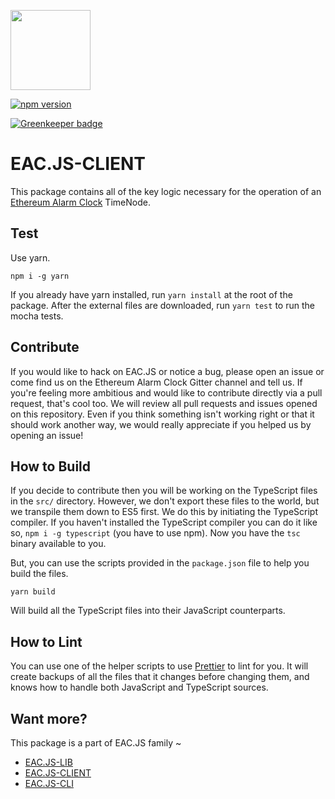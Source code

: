 [<img src="https://s3.amazonaws.com/chronologic.network/ChronoLogic_logo.svg" width="128px">](https://github.com/chronologic)

[![npm version](https://badge.fury.io/js/eac.js-client.svg)](https://badge.fury.io/js/eac.js-client)

[![Greenkeeper badge](https://badges.greenkeeper.io/ethereum-alarm-clock/eac.js-client.svg)](https://greenkeeper.io/)

# EAC.JS-CLIENT

This package contains all of the key logic necessary for the operation of an [Ethereum Alarm Clock](https://github.com/ethereum-alarm-clock/ethereum-alarm-clock) TimeNode. 

## Test

Use yarn. 

```
npm i -g yarn
```

If you already have yarn installed, run `yarn install` at the root of the package. After the external files are downloaded, run `yarn test` to run the mocha tests.

## Contribute

If you would like to hack on EAC.JS or notice a bug, please open an issue or come find us on the Ethereum Alarm Clock Gitter channel and tell us. If you're feeling more ambitious and would like to contribute directly via a pull request, that's cool too. We will review all pull requests and issues opened on this repository. Even if you think something isn't working right or that it should work another way, we would really appreciate if you helped us by opening an issue!

## How to Build

If you decide to contribute then you will be working on the TypeScript files in the `src/` directory. However, we don't export these files to the world, but we transpile them down to ES5 first. We do this by initiating the TypeScript compiler. If you haven't installed the TypeScript compiler you can do it like so, `npm i -g typescript` (you have to use npm). Now you have the `tsc` binary available to you. 

But, you can use the scripts provided in the `package.json` file to help you build the files.

```
yarn build
```

Will build all the TypeScript files into their JavaScript counterparts.

## How to Lint

You can use one of the helper scripts to use [Prettier]() to lint for you. It will create backups of all the files that it changes before changing them, and knows how to handle both JavaScript and TypeScript sources.

## Want more?

This package is a part of EAC.JS family ~
* [EAC.JS-LIB](https://github.com/ethereum-alarm-clock/eac.js-lib)
* [EAC.JS-CLIENT](https://github.com/ethereum-alarm-clock/eac.js-client)
* [EAC.JS-CLI](https://github.com/ethereum-alarm-clock/eac.js-cli)